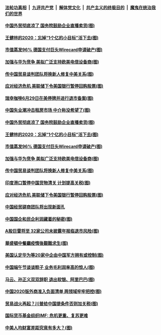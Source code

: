 

####  [法轮功真相](../../../../basic/blob/master/README.md?t=06271831) &nbsp;|&nbsp; [九评共产党](../../../../9ping.md/blob/master/README.md?t=06271831) &nbsp;|&nbsp; [解体党文化](../../../../jtdwh.md/blob/master/README.md?t=06271831)  &nbsp;|&nbsp; [共产主义的终极目的](../../../../gczydzjmd.md/blob/master/README.md?t=06271831) &nbsp;|&nbsp; [魔鬼在统治我们的世界](../../../../mgztzwmdsj.md/blob/master/README.md?t=06271831) 

#### [中国外贸彻底凉了 国务院鼓励企业直播卖货(图)](../pages/p5/937813.md?t=06271831) 

#### [王健林的2020：忘掉“1个亿的小目标”活下去(图)](../pages/p5/937834.md?t=06271831) 

#### [市值蒸发96% 德国支付巨头Wirecard申请破产(图)](../pages/p5/937805.md?t=06271831) 

#### [加强与华为竞争 美拟广泛支持欧美电信设备商(图)](../pages/p5/937802.md?t=06271831) 

#### [传中国贸易谈判团队将换新人修复中美关系(图)](../pages/p5/937793.md?t=06271831) 

#### [应对经济危机 美联储下令美国银行暂停回购股票(图)](../pages/p5/937760.md?t=06271831) 

#### [瑞幸咖啡6月29日在美停牌并进行退市备案(图)](../pages/p5/937854.md?t=06271831) 

#### [中国失业潮冲击租房市场 中介称没希望了(图)](../pages/p5/937808.md?t=06271831) 

#### [中国外贸彻底凉了 国务院鼓励企业直播卖货(图)](../pages/p5/937813.md?t=06271831) 

#### [王健林的2020：忘掉“1个亿的小目标”活下去(图)](../pages/p5/937834.md?t=06271831) 

#### [市值蒸发96% 德国支付巨头Wirecard申请破产(图)](../pages/p5/937805.md?t=06271831) 

#### [加强与华为竞争 美拟广泛支持欧美电信设备商(图)](../pages/p5/937802.md?t=06271831) 

#### [传中国贸易谈判团队将换新人修复中美关系(图)](../pages/p5/937793.md?t=06271831) 

#### [印度港口暂停中国货物清关 计划提高关税(图)](../pages/p5/937779.md?t=06271831) 

#### [应对经济危机 美联储下令美国银行暂停回购股票(图)](../pages/p5/937760.md?t=06271831) 

#### [中国经贸磋商团队将出现新面孔](../pages/p5/937736.md?t=06271831) 

#### [中国国企和民企利润藏着的秘密(图)](../pages/p5/937711.md?t=06271831) 

#### [A股巨雷将至 32家公司未披露年报临退市风险(图)](../pages/p5/937727.md?t=06271831) 

#### [華盛頓中餐廳疫情後艱難求生(图)](../pages/p5/937726.md?t=06271831) 

#### [美国认定华为等20家中企由中国军方拥有或控制(图)](../pages/p5/937724.md?t=06271831) 

#### [中国端午节谈谈粽子 业务毛利润率高的惊人(图)](../pages/p5/937695.md?t=06271831) 

#### [马云、孙正义双双辞职 退出软银、阿里巴巴(图)](../pages/p5/937690.md?t=06271831) 

#### [中国2020版外商准入负面清单 两领域牢牢把控(图)](../pages/p5/937687.md?t=06271831) 

#### [贸易战火再起？川普给中国提条件否则加关税(图)](../pages/p5/937682.md?t=06271831) 

#### [国际货币基金组织IMF: 危机更重、复苏更难](../pages/p5/937676.md?t=06271831) 

#### [中美人均财富差距究竟有多大？(图)](../pages/p5/937633.md?t=06271831) 

